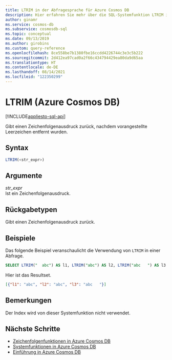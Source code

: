 ```yaml
---
title: LTRIM in der Abfragesprache für Azure Cosmos DB
description: Hier erfahren Sie mehr über die SQL-Systemfunktion LTRIM in Azure Cosmos DB, die einen Zeichenfolgenausdruck zurückgibt, nachdem vorangestellte Leerzeichen entfernt wurden.
author: ginamr
ms.service: cosmos-db
ms.subservice: cosmosdb-sql
ms.topic: conceptual
ms.date: 09/13/2019
ms.author: girobins
ms.custom: query-reference
ms.openlocfilehash: 8ce558be7b1380fbe16ccdd4226744c3e3c5b222
ms.sourcegitcommit: 2d412ea97cad0a2f66c434794429ea80da9d65aa
ms.translationtype: HT
ms.contentlocale: de-DE
ms.lasthandoff: 08/14/2021
ms.locfileid: "122350299"
---
```

# <a name="ltrim-azure-cosmos-db"></a>LTRIM (Azure Cosmos DB)
[!INCLUDE[appliesto-sql-api](../includes/appliesto-sql-api.md)]

 Gibt einen Zeichenfolgenausdruck zurück, nachdem vorangestellte Leerzeichen entfernt wurden.  
  
## <a name="syntax"></a>Syntax
  
```sql
LTRIM(<str_expr>)  
```  
  
## <a name="arguments"></a>Argumente
  
*str_expr*  
   Ist ein Zeichenfolgenausdruck.  
  
## <a name="return-types"></a>Rückgabetypen
  
  Gibt einen Zeichenfolgenausdruck zurück.  
  
## <a name="examples"></a>Beispiele
  
  Das folgende Beispiel veranschaulicht die Verwendung von `LTRIM` in einer Abfrage.  
  
```sql
SELECT LTRIM("  abc") AS l1, LTRIM("abc") AS l2, LTRIM("abc   ") AS l3 
```  
  
 Hier ist das Resultset.  
  
```json
[{"l1": "abc", "l2": "abc", "l3": "abc   "}]  
```  

## <a name="remarks"></a>Bemerkungen

Der Index wird von dieser Systemfunktion nicht verwendet.

## <a name="next-steps"></a>Nächste Schritte

- [Zeichenfolgenfunktionen in Azure Cosmos DB](sql-query-string-functions.md)
- [Systemfunktionen in Azure Cosmos DB](sql-query-system-functions.md)
- [Einführung in Azure Cosmos DB](../introduction.md)
